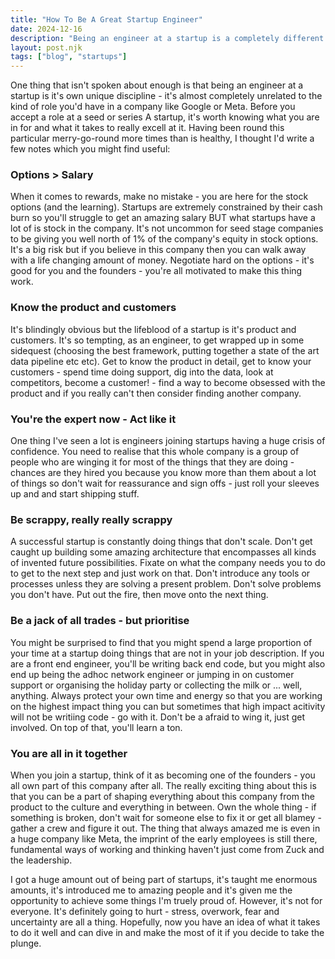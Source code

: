 ```yaml
---
title: "How To Be A Great Startup Engineer"
date: 2024-12-16
description: "Being an engineer at a startup is a completely different job to being an engineer at a larger company."
layout: post.njk
tags: ["blog", "startups"]
---
```


One thing that isn't spoken about enough is that being an engineer at a startup is it's own unique discipline - it's almost completely unrelated to the kind of role you'd have in a company like Google or Meta.  Before you accept a role at a seed or series A startup, it's worth knowing what you are in for and what it takes to really excell at it. Having been round this particular merry-go-round more times than is healthy, I thought I'd write a few notes which you might find useful:

### Options > Salary

When it comes to rewards, make no mistake - you are here for the stock options (and the learning).  Startups are extremely constrained by their cash burn so you'll struggle to get an amazing salary BUT what startups have a lot of is stock in the company.  It's not uncommon for seed stage companies to be giving you well north of 1% of the company's equity in stock options. It's a big risk but if you believe in this company then you can walk away with a life changing amount of money. Negotiate hard on the options - it's good for you and the founders - you're all motivated to make this thing work.

### Know the product and customers

It's blindingly obvious but the lifeblood of a startup is it's product and customers.  It's so tempting, as an engineer, to get wrapped up in some sidequest (choosing the best framework, putting together a state of the art data pipeline etc etc).  Get to know the product in detail, get to know your customers - spend time doing support, dig into the data, look at competitors, become a customer! - find a way to become obsessed with the product and if you really can't then consider finding another company. 

### You're the expert now - Act like it 

One thing I've seen a lot is engineers joining startups having a huge crisis of confidence. You need to realise that this whole company is a group of people who are winging it for most of the things that they are doing - chances are they hired you because you know more than them about a lot of things so don't wait for reassurance and sign offs - just roll your sleeves up and and start shipping stuff.

### Be scrappy, really really scrappy

A successful startup is constantly doing things that don't scale.  Don't get caught up building some amazing architecture that encompasses all kinds of invented future possibilities. Fixate on what the company needs you to do to get to the next step and just work on that.  Don't introduce any tools or processes unless they are solving a present problem. Don't solve problems you don't have. Put out the fire, then move onto the next thing.

### Be a jack of all trades - but prioritise 

You might be surprised to find that you might spend a large proportion of your time at a startup doing things that are not in your job description.  If you are a front end engineer, you'll be writing back end code, but you might also end up being the adhoc network engineer or jumping in on customer support or organising the holiday party or collecting the milk or ... well, anything.  Always protect your own time and energy so that you are working on the highest impact thing you can but sometimes that high impact acitivity will not be writiing code - go with it.  Don't be a afraid to wing it, just get involved.  On top of that, you'll learn a ton.

### You are all in it together

When you join a startup, think of it as becoming one of the founders - you all own part of this company after all.  The really exciting thing about this is that you can be a part of shaping everything about this company from the product to the culture and everything in between. Own the whole thing - if something is broken, don't wait for someone else to fix it or get all blamey - gather a crew and figure it out.  The thing that always amazed me is even in a huge company like Meta, the imprint of the early employees is still there, fundamental ways of working and thinking haven't just come from Zuck and the leadership.

I got a huge amount out of being part of startups, it's taught me enormous amounts, it's introduced me to amazing people and it's given me the opportunity to achieve some things I'm truely proud of.  However, it's not for everyone.  It's definitely going to hurt - stress, overwork, fear and uncertainty are all a thing.  Hopefully, now you have an idea of what it takes to do it well and can dive in and make the most of it if you decide to take the plunge.

